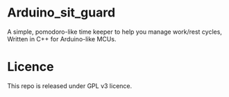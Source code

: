 # Arduino_sit_guard
A simple, pomodoro-like time keeper to help you manage work/rest cycles, Written in C++ for Arduino-like MCUs.

# Licence
This repo is released under GPL v3 licence.
